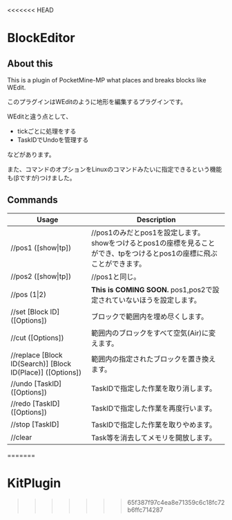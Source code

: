 <<<<<<< HEAD
# BlockEditor

## About this

This is a plugin of PocketMine-MP what places and breaks blocks like WEdit.

このプラグインはWEditのように地形を編集するプラグインです。

WEditと違う点として、

- tickごとに処理をする
- TaskIDでUndoを管理する  

などがあります。

また、コマンドのオプションをLinuxのコマンドみたいに指定できるという機能も(βですが)つけました。


## Commands

|Usage|Description|
|---|---|
|//pos1 ([show\|tp])|//pos1のみだとpos1を設定します。showをつけるとpos1の座標を見ることができ、tpをつけるとpos1の座標に飛ぶことができます。|
|//pos2 ([show\|tp])|//pos1と同じ。
|//pos (1\|2)|**This is COMING SOON.** pos1,pos2で設定されていないほうを設定します。|
|//set [Block ID] \([Options])|ブロックで範囲内を埋め尽くします。|
|//cut ([Options])|範囲内のブロックをすべて空気(Air)に変えます。|
|//replace [Block ID(Search)] [Block ID(Place)] \([Options])|範囲内の指定されたブロックを置き換えます。|
|//undo [TaskID] \([Options])|TaskIDで指定した作業を取り消します。|
|//redo [TaskID] \([Options])|TaskIDで指定した作業を再度行います。|
|//stop [TaskID]|TaskIDで指定した作業を取りやめます。|
|//clear|Task等を消去してメモリを開放します。|
=======
# KitPlugin
>>>>>>> 65f387f97c4ea8e71359c6c18fc72b6ffc714287
